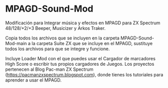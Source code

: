 # MPAGD-Sound-Mod
Modificación para Integrar música y efectos en MPAGD para ZX Spectrum 48/128/+2/+3 Beeper, Musicizer y Arkos Traker.

Copia todos los archivos que se incluyen en la carpeta MPAGD-Sound-Mod-main a la carpeta Suite ZX que se incluye en el MPAGD, sustituye todos los archivos para que se integre y funcione.

Incluye Loader Mod con el que puedes usar el Cargador de marcadores High Score o escribir tus propios cargadores de Juegos.
Los proyectos pertenecen al Blog Pac-man ZX Spectrum (https://pacmanzxspectrum.blogspot.com), donde tienes los tutoriales para aprender a usar el MPAGD.
